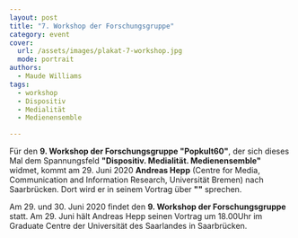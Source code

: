```yaml
---
layout: post
title: "7. Workshop der Forschungsgruppe"
category: event
cover:
  url: /assets/images/plakat-7-workshop.jpg
  mode: portrait
authors:
  - Maude Williams
tags:
  - workshop
  - Dispositiv
  - Medialität
  - Medienensemble

---
```


Für den **9. Workshop der Forschungsgruppe "Popkult60"**, der sich dieses Mal dem Spannungsfeld **"Dispositiv. Medialität. Medienensemble"** widmet, kommt am 29. Juni 2020  **Andreas Hepp** (Centre for Media, Communication and Information Research, Universität Bremen) nach Saarbrücken. Dort wird er in seinem Vortrag über **""** sprechen.

<!-- more -->

Am 29. und 30. Juni 2020 findet den **9. Workshop der Forschungsgruppe** statt. Am 29. Juni hält Andreas Hepp seinen Vortrag um 18.00Uhr im Graduate Centre der Universität des Saarlandes in Saarbrücken. 
